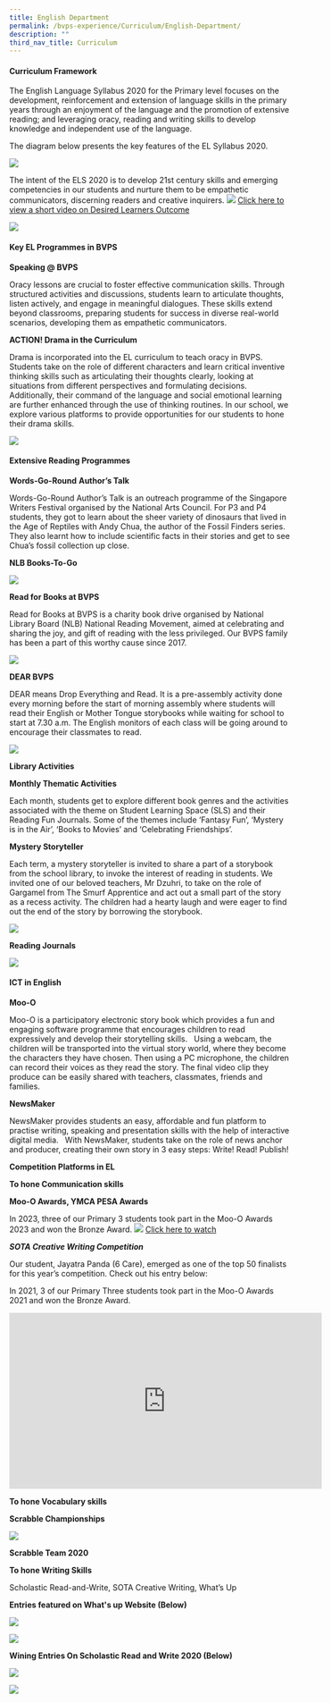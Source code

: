 ```yaml
---
title: English Department
permalink: /bvps-experience/Curriculum/English-Department/
description: ""
third_nav_title: Curriculum
---
```

#### **Curriculum Framework**&nbsp; &nbsp;&nbsp;  


  

The English Language Syllabus 2020 for the Primary level focuses on the development, reinforcement and extension of language skills in the primary years through an enjoyment of the language and the promotion of extensive reading; and leveraging oracy, reading and writing skills to develop knowledge and independent use of the language.  
  
The diagram below presents the key features of the EL Syllabus 2020.

![](/images/BVPS%20Experience/Curriculum/English%20Department/E1.png)

The intent of the ELS 2020 is to develop 21st century skills and emerging competencies in our students and nurture them to be empathetic communicators, discerning readers and creative inquirers.
![](/images/BVPS%20Experience/Curriculum/English%20Department/testttt.jpg)
[Click here to view a short video on Desired Learners Outcome](https://drive.google.com/file/d/1nqqnLwYsVZQ2ZsPIeK6FrK-kgj3ca0Wo/view)


![](/images/BVPS%20Experience/Curriculum/English%20Department/3boxes.png)

#### **Key EL Programmes in BVPS**  

**Speaking @ BVPS**

Oracy lessons are crucial to foster effective communication skills. Through structured activities and discussions, students learn to articulate thoughts, listen actively, and engage in meaningful dialogues. These skills extend beyond classrooms, preparing students for success in diverse real-world scenarios, developing them as empathetic communicators.

  **ACTION! Drama in the Curriculum**&nbsp;

Drama is incorporated into the EL curriculum to teach oracy in BVPS. Students take on the role of different characters and learn critical inventive thinking skills such as articulating their thoughts clearly, looking at situations from different perspectives and formulating decisions. Additionally, their command of the language and social emotional learning are further enhanced through the use of thinking routines.  In our school, we explore various platforms to provide opportunities for our students to hone their drama skills. 
  
![](/images/BVPS%20Experience/Curriculum/English%20Department/picture3.jpg)



#### **Extensive Reading Programmes**&nbsp; &nbsp;&nbsp;  

  

**Words-Go-Round**&nbsp;**Author’s Talk**&nbsp;

  

Words-Go-Round Author’s Talk is an outreach programme of the Singapore Writers Festival organised by the National Arts Council. For P3 and P4 students, they got to learn about the sheer variety of dinosaurs that lived in the Age of Reptiles with Andy Chua, the author of the Fossil Finders series. They also learnt how to include scientific facts in their stories and get to see Chua’s fossil collection up close. &nbsp;&nbsp;

  

**NLB Books-To-Go**

![](/images/BVPS%20Experience/Curriculum/English%20Department/E4.png)

**Read for Books at BVPS**&nbsp;  

  

Read for Books at BVPS is a charity book drive organised by National Library Board (NLB) National Reading Movement, aimed at celebrating and sharing the joy, and gift of reading with the less privileged. Our BVPS family has been a part of this worthy cause since 2017.

![](/images/BVPS%20Experience/Curriculum/English%20Department/E5.png)

**DEAR BVPS**  

  

DEAR means Drop Everything and Read. It is a pre-assembly activity done every morning before the start of morning assembly where students will read their English or Mother Tongue storybooks while waiting for school to start at 7.30 a.m. The English monitors of each class will be going around to encourage their classmates to read.

![](/images/BVPS%20Experience/Curriculum/English%20Department/E6.png)

**Library Activities**&nbsp; &nbsp; &nbsp;  

  

**Monthly Thematic Activities**&nbsp;

  

Each month, students get to explore different book genres and the activities associated with the theme on Student Learning Space (SLS) and their Reading Fun Journals. Some of the themes include ‘Fantasy Fun’, ‘Mystery is in the Air’, ‘Books to Movies’ and ‘Celebrating Friendships’.&nbsp;

  

**Mystery Storyteller**&nbsp;

  

Each term, a mystery storyteller is invited to share a part of a storybook from the school library, to invoke the interest of reading in students. We invited one of our beloved teachers, Mr Dzuhri, to take on the role of Gargamel from The Smurf Apprentice and act out a small part of the story as a recess activity. The children had a hearty laugh and were eager to find out the end of the story by borrowing the storybook.

![](/images/BVPS%20Experience/Curriculum/English%20Department/E7.png)

**Reading Journals**

![](/images/BVPS%20Experience/Curriculum/English%20Department/E8.png)

#### **ICT in English**  

  

**Moo-O**&nbsp;

  

Moo-O is a participatory electronic story book which provides a fun and engaging software programme that encourages children to read expressively and develop their storytelling skills. &nbsp; Using a webcam, the children will be transported into the virtual story world, where they become the characters they have chosen. Then using a PC microphone, the children can record their voices as they read the story. The final video clip they produce can be easily shared with teachers, classmates, friends and families. &nbsp;&nbsp;

  

**NewsMaker**&nbsp;

  

NewsMaker provides students an easy, affordable and fun platform to practise writing, speaking and presentation skills with the help of interactive digital media. &nbsp; With NewsMaker, students take on the role of news anchor and producer, creating their own story in 3 easy steps: Write! Read! Publish!  

  

**Competition Platforms in EL**&nbsp;&nbsp;&nbsp; &nbsp;  

  

**To hone Communication skills** &nbsp;&nbsp;

  

**Moo-O Awards, YMCA PESA Awards**&nbsp;&nbsp;
         <!-- /\* Font Definitions \*/ @font-face {font-family:Latha; panose-1:2 0 4 0 0 0 0 0 0 0; mso-font-charset:0; mso-generic-font-family:swiss; mso-font-pitch:variable; mso-font-signature:1048579 0 0 0 1 0;} @font-face {font-family:"Cambria Math"; panose-1:2 4 5 3 5 4 6 3 2 4; mso-font-charset:0; mso-generic-font-family:roman; mso-font-pitch:variable; mso-font-signature:-536869121 1107305727 33554432 0 415 0;} @font-face {font-family:DengXian; panose-1:2 1 6 0 3 1 1 1 1 1; mso-font-alt:等线; mso-font-charset:134; mso-generic-font-family:auto; mso-font-pitch:variable; mso-font-signature:-1610612033 953122042 22 0 262159 0;} @font-face {font-family:Calibri; panose-1:2 15 5 2 2 2 4 3 2 4; mso-font-charset:0; mso-generic-font-family:swiss; mso-font-pitch:variable; mso-font-signature:-469750017 -1040178053 9 0 511 0;} @font-face {font-family:"Dreaming Outloud Pro"; mso-font-alt:Calibri; mso-font-charset:0; mso-generic-font-family:script; mso-font-pitch:variable; mso-font-signature:-2147483409 10 8 0 1 0;} @font-face {font-family:"\\@DengXian"; panose-1:2 1 6 0 3 1 1 1 1 1; mso-font-charset:134; mso-generic-font-family:auto; mso-font-pitch:variable; mso-font-signature:-1610612033 953122042 22 0 262159 0;} /\* Style Definitions \*/ p.MsoNormal, li.MsoNormal, div.MsoNormal {mso-style-unhide:no; mso-style-qformat:yes; mso-style-parent:""; margin-top:0in; margin-right:0in; margin-bottom:8.0pt; margin-left:0in; line-height:107%; mso-pagination:widow-orphan; font-size:11.0pt; font-family:"Calibri",sans-serif; mso-ascii-font-family:Calibri; mso-ascii-theme-font:minor-latin; mso-fareast-font-family:DengXian; mso-fareast-theme-font:minor-fareast; mso-hansi-font-family:Calibri; mso-hansi-theme-font:minor-latin; mso-bidi-font-family:Latha; mso-font-kerning:1.0pt; mso-ligatures:standardcontextual;} .MsoChpDefault {mso-style-type:export-only; mso-default-props:yes; font-family:"Calibri",sans-serif; mso-ascii-font-family:Calibri; mso-ascii-theme-font:minor-latin; mso-fareast-font-family:DengXian; mso-fareast-theme-font:minor-fareast; mso-hansi-font-family:Calibri; mso-hansi-theme-font:minor-latin; mso-bidi-font-family:Latha; mso-bidi-theme-font:minor-bidi;} .MsoPapDefault {mso-style-type:export-only; margin-bottom:8.0pt; line-height:107%;} @page WordSection1 {size:8.5in 11.0in; margin:1.0in 1.0in 1.0in 1.0in; mso-header-margin:.5in; mso-footer-margin:.5in; mso-paper-source:0;} div.WordSection1 {page:WordSection1;} -->

In 2023, three of our Primary 3 students took part in the Moo-O Awards 2023 and won the Bronze Award.
![](/images/BVPS%20Experience/Curriculum/English%20Department/title-of-video.jpg)
[Click here to watch](https://drive.google.com/file/d/1lZN184N2UoWSjuLcoVk9Ppz8Pnb95QjY/view?usp=sharing)

**_SOTA Creative Writing Competition_**

Our student, Jayatra Panda (6 Care), emerged as one of the top 50 finalists for this year’s competition. Check out his entry below:
  

In 2021, 3 of our Primary Three students took part in the Moo-O Awards 2021 and won the Bronze Award.

<iframe width="560" height="315" src="https://www.youtube.com/embed/IcBTfqTeLSM" title="YouTube video player" frameborder="0" allow="accelerometer; autoplay; clipboard-write; encrypted-media; gyroscope; picture-in-picture" allowfullscreen=""></iframe>

**To hone Vocabulary skills** &nbsp;&nbsp;

  

**Scrabble Championships**

![](/images/BVPS%20Experience/Curriculum/English%20Department/E10.png)

**Scrabble Team 2020**  

**To hone Writing Skills** &nbsp;&nbsp;

  

Scholastic Read-and-Write, SOTA Creative Writing, What’s Up  

  

**Entries featured on What's up Website (Below)**

![](/images/BVPS%20Experience/Curriculum/English%20Department/E11.png)

![](/images/BVPS%20Experience/Curriculum/English%20Department/E12.png)

**Wining Entries On Scholastic Read and Write 2020 (Below)**

![](/images/BVPS%20Experience/Curriculum/English%20Department/E13.png)

![](/images/BVPS%20Experience/Curriculum/English%20Department/E14.png)